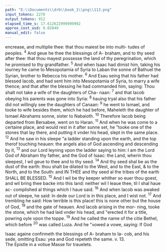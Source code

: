 ```yaml
---
path: "E:\\Documents\\drb\\book_1\\png\\113.png"
input_tokens: 2270
output_tokens: 912
elapsed_time_s: 17.612622999999992
approx_cost_usd: 0.02049
manual_edit: false
---
```

encrease, and multiplie thee: that thou maiest be into multi-
tudes of peoples. <sup>4</sup> And geue he thee the blessings of A-
braham, and to thy seed after thee: that thou mayest possesse
the land of thy peregrination, which he promised to thy
grandfather. <sup>5</sup> And when Isaac had dimist him, taking
his iourney he came to Mesopotamia of Syria to Laban the
sonne of Bathuel the Syrian, brother to Rebecca his mother.
<sup>6</sup> And Esau seing that his father had blessed Iacob, and
had sent him into Mesopotamia of Syria, to marry a wife
thence; and that after the blessing he had commanded him,
saying: Thou shalt not take a wife of the daughters of Cha-
naan: <sup>7</sup> and that Iacob obeying his parents was gone into
Syria: <sup>8</sup> hauing tryal also that his father did not willingly
see the daughters of Canaan: <sup>9</sup> he went to Ismael, and
tooke to wife besides them, which he had before, Maheleth
the daughter of Ismael Abrahams sonne, sister to Nabaioth.
<sup>10</sup> Therefore Iacob being departed from Bersabee, went on
to Haran. <sup>11</sup> And when he was come to a certaine place,
and would rest in it after sunne set, he "tooke one of the
stones that lay there, and putting it vnder his head, slept in
the same place. <sup>12</sup> And he saw in his sleepe "a ladder standing
vpon the earth, and the top therof touching heauen: the
angels also of God ascending and descending by it, <sup>13</sup> and
our Lord leyning vpon the ladder saying to him: I am the
Lord God of Abraham thy father, and the God of Isaac: the
Land, wherin thou sleepest, I wil geue to thee and to thy
seed. <sup>14</sup> And thy seed shal be as the dust of the earth: thou
shalt be dilated to the West, and to the East, & to the North,
and to the South: and IN THEE and thy seed al the tribes
of the earth SHALL BE BLESSED. <sup>15</sup> And I wil be thy
keeper whither so euer thou goest, and wil bring thee backe
into this land: neither wil I leaue thee, til I shal haue ac-
complished al things which I haue said. <sup>16</sup> And when Iacob
was awaked out of sleepe, he said: In dede our Lord is in
this place, and I wist not. <sup>17</sup> And trembling he said: How
terrible is this place! this is none other but the house of God,
<sup>18</sup> and the gate of heauen. And Iacob arising in the mor-
ning, tooke the stone, which he had laid vnder his head,
and "erected it for a title, powring oyle vpon the toppe.
<sup>19</sup> And he called the name of the citie Bethel, which before
<sup>20</sup> was called Luza. And he "vowed a vowe, saying: If God

<aside>Isaac againe confirmeth the blessings of A-
braham to Ia-
cob, and his
sede, omitting
Esau: yea and
God repeteth
the same. v. 13.</aside>

<aside>The Epistle in
a votiue Masse
for trauelets.</aside>

[^1]: House of God.